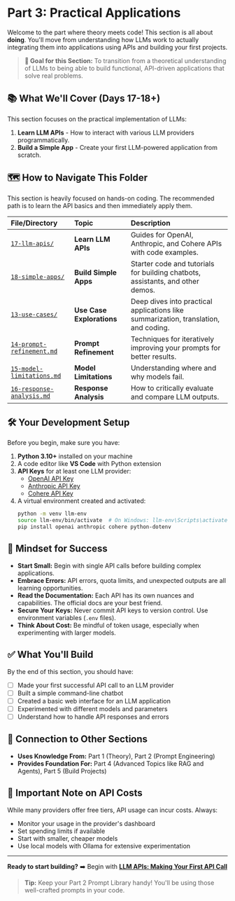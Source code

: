 # Part 3: Practical Applications

Welcome to the part where theory meets code! This section is all about **doing**. You'll move from understanding how LLMs work to actually integrating them into applications using APIs and building your first projects.

> **🎯 Goal for this Section:** To transition from a theoretical understanding of LLMs to being able to build functional, API-driven applications that solve real problems.

## 📚 What We'll Cover (Days 17-18+)

This section focuses on the practical implementation of LLMs:

1.  **Learn LLM APIs** - How to interact with various LLM providers programmatically.
2.  **Build a Simple App** - Create your first LLM-powered application from scratch.

## 🗺️ How to Navigate This Folder

This section is heavily focused on hands-on coding. The recommended path is to learn the API basics and then immediately apply them.

| File/Directory | Topic | Description |
| :--- | :--- | :--- |
| [`17-llm-apis/`](./17-llm-apis/) | **Learn LLM APIs** | Guides for OpenAI, Anthropic, and Cohere APIs with code examples. |
| [`18-simple-apps/`](./18-simple-apps/) | **Build Simple Apps** | Starter code and tutorials for building chatbots, assistants, and other demos. |
| [`13-use-cases/`](./13-use-cases/) | **Use Case Explorations** | Deep dives into practical applications like summarization, translation, and coding. |
| [`14-prompt-refinement.md`](./14-prompt-refinement.md) | **Prompt Refinement** | Techniques for iteratively improving your prompts for better results. |
| [`15-model-limitations.md`](./15-model-limitations.md) | **Model Limitations** | Understanding where and why models fail. |
| [`16-response-analysis.md`](./16-response-analysis.md) | **Response Analysis** | How to critically evaluate and compare LLM outputs. |

## 🛠️ Your Development Setup

Before you begin, make sure you have:

1.  **Python 3.10+** installed on your machine
2.  A code editor like **VS Code** with Python extension
3.  **API Keys** for at least one LLM provider:
    - [OpenAI API Key](https://platform.openai.com/api-keys)
    - [Anthropic API Key](https://console.anthropic.com/settings/keys)
    - [Cohere API Key](https://dashboard.cohere.com/api-keys)
4.  A virtual environment created and activated:
    ```bash
    python -m venv llm-env
    source llm-env/bin/activate  # On Windows: llm-env\Scripts\activate
    pip install openai anthropic cohere python-dotenv
    ```

## 🧪 Mindset for Success

*   **Start Small:** Begin with single API calls before building complex applications.
*   **Embrace Errors:** API errors, quota limits, and unexpected outputs are all learning opportunities.
*   **Read the Documentation:** Each API has its own nuances and capabilities. The official docs are your best friend.
*   **Secure Your Keys:** Never commit API keys to version control. Use environment variables (`.env` files).
*   **Think About Cost:** Be mindful of token usage, especially when experimenting with larger models.

## ✅ What You'll Build

By the end of this section, you should have:

- [ ] Made your first successful API call to an LLM provider
- [ ] Built a simple command-line chatbot
- [ ] Created a basic web interface for an LLM application
- [ ] Experimented with different models and parameters
- [ ] Understand how to handle API responses and errors

## 🔗 Connection to Other Sections

- **Uses Knowledge From:** Part 1 (Theory), Part 2 (Prompt Engineering)
- **Provides Foundation For:** Part 4 (Advanced Topics like RAG and Agents), Part 5 (Build Projects)

## 🚨 Important Note on API Costs

While many providers offer free tiers, API usage can incur costs. Always:
- Monitor your usage in the provider's dashboard
- Set spending limits if available
- Start with smaller, cheaper models
- Use local models with Ollama for extensive experimentation

---

**Ready to start building?** ➡️ Begin with **[LLM APIs: Making Your First API Call](./17-llm-apis/openai-api.md)**

> **Tip:** Keep your Part 2 Prompt Library handy! You'll be using those well-crafted prompts in your code.